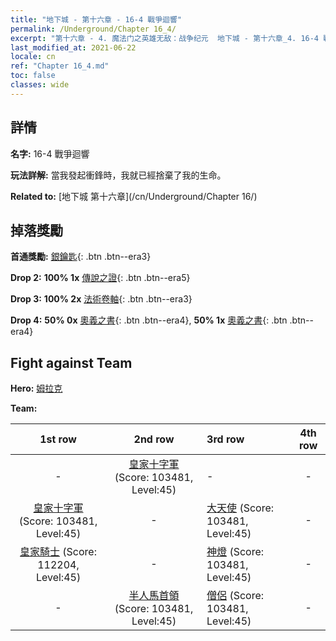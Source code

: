 ```yaml
---
title: "地下城 - 第十六章 - 16-4 戰爭迴響"
permalink: /Underground/Chapter 16_4/
excerpt: "第十六章 - 4. 魔法门之英雄无敌：战争纪元  地下城 - 第十六章_4. 16-4 戰爭迴響"
last_modified_at: 2021-06-22
locale: cn
ref: "Chapter 16_4.md"
toc: false
classes: wide
---
```


## 詳情

 **名字:** 16-4 戰爭迴響

 **玩法詳解:**       當我發起衝鋒時，我就已經捨棄了我的生命。

 **Related to:** [地下城 第十六章](/cn/Underground/Chapter 16/)

## 掉落獎勵

 **首通獎勵:** [銀鑰匙](/cn/Items/con_693/){: .btn .btn--era3}

 **Drop 2:** **100% 1x** [傳說之證](/cn/Items/mat_67/){: .btn .btn--era5}

 **Drop 3:** **100% 2x** [法術卷軸](/cn/Items/con_694/){: .btn .btn--era3}

 **Drop 4:** **50% 0x** [奧義之書](/cn/Items/mat_60/){: .btn .btn--era4}, **50% 1x** [奧義之書](/cn/Items/mat_60/){: .btn .btn--era4}


## Fight against Team
 **Hero:** [姆拉克](/cn/heroes/Mullich/)

 **Team:**


  | 1st row | 2nd row | 3rd row | 4th row |
  |:----:|:----:|:----|:----:|
  | - | [皇家十字軍](/cn/units/Swordsman/) (Score: 103481, Level:45)  | - | - |
  | [皇家十字軍](/cn/units/Swordsman/) (Score: 103481, Level:45)  | - | [大天使](/cn/units/Angel/) (Score: 103481, Level:45)  | - |
  | [皇家騎士](/cn/units/Cavalier/) (Score: 112204, Level:45)  | - | [神燈](/cn/units/Genie/) (Score: 103481, Level:45)  | - |
  | - | [半人馬首領](/cn/units/Centaur/) (Score: 103481, Level:45)  | [僧侶](/cn/units/Monk/) (Score: 103481, Level:45)  | - |


